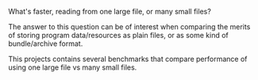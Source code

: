 What's faster, reading from one large file, or many small files?

The answer to this question can be of interest when comparing the merits of storing program data/resources as plain files, or as some kind of bundle/archive format. 

This projects contains several benchmarks that compare performance of using one large file vs many small files.